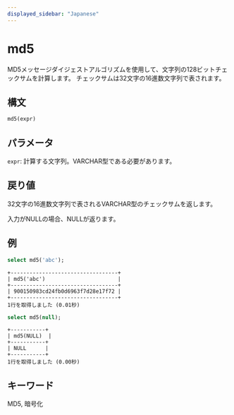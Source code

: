 ```yaml
---
displayed_sidebar: "Japanese"
---
```


# md5

MD5メッセージダイジェストアルゴリズムを使用して、文字列の128ビットチェックサムを計算します。 チェックサムは32文字の16進数文字列で表されます。

## 構文

```sql
md5(expr)
```

## パラメータ

`expr`: 計算する文字列。VARCHAR型である必要があります。

## 戻り値

32文字の16進数文字列で表されるVARCHAR型のチェックサムを返します。

入力がNULLの場合、NULLが返ります。

## 例

```sql
select md5('abc');
```

```plaintext
+----------------------------------+
| md5('abc')                       |
+----------------------------------+
| 900150983cd24fb0d6963f7d28e17f72 |
+----------------------------------+
1行を取得しました (0.01秒)
```

```sql
select md5(null);
```

```plaintext
+-----------+
| md5(NULL)  |
+-----------+
| NULL      |
+-----------+
1行を取得しました (0.00秒)
```

## キーワード

MD5, 暗号化
